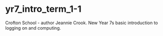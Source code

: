 # yr7_intro_term_1-1
Crofton School - author Jeannie Crook.  New Year 7s basic introduction to logging on and computing.
